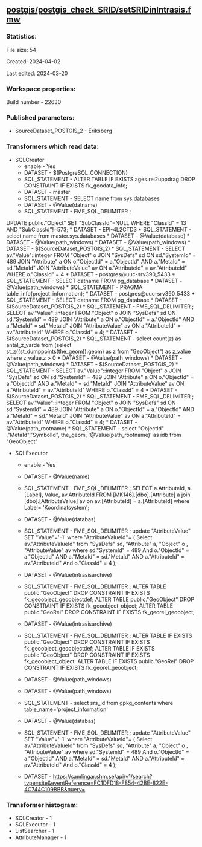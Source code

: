 ﻿## [postgis/postgis_check_SRID/setSRIDinIntrasis.fmw](https://github.com/kicki58/kix_working_dir/blob/master/postgis/postgis_check_SRID/setSRIDinIntrasis.fmw)

### Statistics:
File size: 54

Created: 2024-04-02

Last edited: 2024-03-20


### Workspace properties:
Build number    - 22630

### Published parameters:
*  SourceDataset_POSTGIS_2    -   Eriksberg



### Transformers which read data:
*  SQLCreator
    * enable    -   Yes
    * DATASET    -   $(PostgreSQL_CONNECTION)
    * SQL_STATEMENT    -   ALTER TABLE IF EXISTS ages.rel2uppdrag DROP CONSTRAINT IF EXISTS fk_geodata_info;
    * DATASET    -   master
    * SQL_STATEMENT    -   SELECT name from sys.databases
    * DATASET    -   @Value(datname)
    * SQL_STATEMENT    -   FME_SQL_DELIMITER ;

UPDATE public."Object"
	SET "SubClassId"=NULL
	WHERE "ClassId" = 13  AND "SubClassId"!=573;
    * DATASET    -   EPI-4L2CTD3
    * SQL_STATEMENT    -   select name from master.sys.databases
    * DATASET    -   @Value(database)
    * DATASET    -   @Value(path_windows)
    * DATASET    -   @Value(path_windows)
    * DATASET    -   $(SourceDataset_POSTGIS_2)
    * SQL_STATEMENT    -   SELECT av."Value"::integer FROM "Object" o JOIN "SysDefs" sd ON sd."SystemId" = 489
    JOIN "Attribute" a ON o."ObjectId" = a."ObjectId" AND a."MetaId" = sd."MetaId"
    JOIN "AttributeValue" av ON a."AttributeId" = av."AttributeId" WHERE o."ClassId" = 4
    * DATASET    -   postgres@uuc-srv390_5433
    * SQL_STATEMENT    -   SELECT datname FROM pg_database
    * DATASET    -   @Value(path_windows)
    * SQL_STATEMENT    -   PRAGMA table_info(project_information); 
    * DATASET    -   postgres@uuc-srv390_5433
    * SQL_STATEMENT    -   SELECT datname FROM pg_database
    * DATASET    -   $(SourceDataset_POSTGIS_2)
    * SQL_STATEMENT    -   FME_SQL_DELIMITER ;
SELECT av."Value"::integer FROM "Object" o JOIN "SysDefs" sd ON sd."SystemId" = 489
    JOIN "Attribute" a ON o."ObjectId" = a."ObjectId" AND a."MetaId" = sd."MetaId"
    JOIN "AttributeValue" av ON a."AttributeId" = av."AttributeId" WHERE o."ClassId" = 4;
    * DATASET    -   $(SourceDataset_POSTGIS_2)
    * SQL_STATEMENT    -   select count(z) as antal_z_varde
from (select  
    st_z((st_dumppoints(the_geom)).geom) as z 
   from "GeoObject") as z_value
where z_value.z > 0
    * DATASET    -   @Value(path_windows)
    * DATASET    -   @Value(path_windows)
    * DATASET    -   $(SourceDataset_POSTGIS_2)
    * SQL_STATEMENT    -   SELECT av."Value"::integer FROM "Object" o JOIN "SysDefs" sd ON sd."SystemId" = 489
    JOIN "Attribute" a ON o."ObjectId" = a."ObjectId" AND a."MetaId" = sd."MetaId"
    JOIN "AttributeValue" av ON a."AttributeId" = av."AttributeId" WHERE o."ClassId" = 4
    * DATASET    -   $(SourceDataset_POSTGIS_2)
    * SQL_STATEMENT    -   FME_SQL_DELIMITER ;
SELECT av."Value"::integer FROM "Object" o JOIN "SysDefs" sd ON sd."SystemId" = 489
    JOIN "Attribute" a ON o."ObjectId" = a."ObjectId" AND a."MetaId" = sd."MetaId"
    JOIN "AttributeValue" av ON a."AttributeId" = av."AttributeId" WHERE o."ClassId" = 4;
    * DATASET    -   @Value(path_rootname)
    * SQL_STATEMENT    -   select "ObjectId" ,"MetaId","SymbolId", the_geom, '@Value(path_rootname)' as idb from "GeoObject"
*  SQLExecutor
    * enable    -   Yes
    * DATASET    -   @Value(name)
    * SQL_STATEMENT    -   FME_SQL_DELIMITER ;
SELECT 
		a.AttributeId,
		a.[Label],
		Value,
		av.AttributeId
  FROM [MK146].[dbo].[Attribute] a join [dbo].[AttributeValue] av on av.[AttributeId] = a.[AttributeId]
  where Label= 'Koordinatsystem';
    * DATASET    -   @Value(databas)
    * SQL_STATEMENT    -   FME_SQL_DELIMITER ;
update  "AttributeValue"  SET "Value"='-1' 
where "AttributeValueId"= (
Select av."AttributeValueId" 
from  "SysDefs" sd,  "Attribute" a, "Object" o , "AttributeValue" av
where
	sd."SystemId" = 489 
    And  o."ObjectId" = a."ObjectId" 
	AND a."MetaId" = sd."MetaId"
    AND  a."AttributeId" = av."AttributeId" 
	And o."ClassId" = 4 );
    * DATASET    -   @Value(intrasisarchive)
    * SQL_STATEMENT    -   FME_SQL_DELIMITER ;
ALTER TABLE  public."GeoObject" DROP CONSTRAINT IF EXISTS fk_geoobject_geoobjectdef;
ALTER TABLE  public."GeoObject" DROP CONSTRAINT IF EXISTS fk_geoobject_object;
ALTER TABLE  public."GeoRel" DROP CONSTRAINT IF EXISTS fk_georel_geoobject;

    * DATASET    -   @Value(intrasisarchive)
    * SQL_STATEMENT    -   FME_SQL_DELIMITER ;
ALTER TABLE IF EXISTS public."GeoObject" DROP CONSTRAINT IF EXISTS fk_geoobject_geoobjectdef;
ALTER TABLE IF EXISTS public."GeoObject" DROP CONSTRAINT IF EXISTS fk_geoobject_object;
ALTER TABLE IF EXISTS public."GeoRel" DROP CONSTRAINT IF EXISTS fk_georel_geoobject;
    * DATASET    -   @Value(path_windows)
    * DATASET    -   @Value(path_windows)
    * SQL_STATEMENT    -   select  srs_id from  gpkg_contents where table_name='project_information'
    * DATASET    -   @Value(databas)
    * SQL_STATEMENT    -   FME_SQL_DELIMITER ;
update  "AttributeValue"  SET "Value"='-1' 
where "AttributeValueId"= (
Select av."AttributeValueId" 
from  "SysDefs" sd,  "Attribute" a, "Object" o , "AttributeValue" av
where
	sd."SystemId" = 489 
    And  o."ObjectId" = a."ObjectId" 
	AND a."MetaId" = sd."MetaId"
    AND  a."AttributeId" = av."AttributeId" 
	And o."ClassId" = 4 );
    * DATASET    -   https://samlingar.shm.se/api/v1/search?type=site&eventReference=FC1DFD18-F854-42BE-822E-4C744C109BBB&query=



### Transformer histogram:
*  SQLCreator    -   1
*  SQLExecutor    -   1
*  ListSearcher    -   1
*  AttributeManager    -   1

